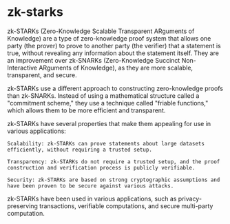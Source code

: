 # zk-starks

zk-STARKs (Zero-Knowledge Scalable Transparent ARguments of Knowledge) are a type of zero-knowledge proof system that allows one party (the prover) to prove to another party (the verifier) that a statement is true, without revealing any information about the statement itself. They are an improvement over zk-SNARKs (Zero-Knowledge Succinct Non-Interactive ARguments of Knowledge), as they are more scalable, transparent, and secure.

zk-STARKs use a different approach to constructing zero-knowledge proofs than zk-SNARKs. Instead of using a mathematical structure called a "commitment scheme," they use a technique called "friable functions," which allows them to be more efficient and transparent.

zk-STARKs have several properties that make them appealing for use in various applications:

    Scalability: zk-STARKs can prove statements about large datasets efficiently, without requiring a trusted setup.

    Transparency: zk-STARKs do not require a trusted setup, and the proof construction and verification process is publicly verifiable.

    Security: zk-STARKs are based on strong cryptographic assumptions and have been proven to be secure against various attacks.

zk-STARKs have been used in various applications, such as privacy-preserving transactions, verifiable computations, and secure multi-party computation.
